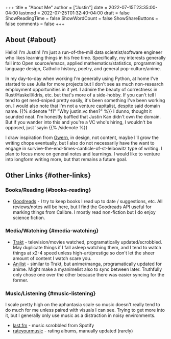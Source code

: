 +++
title = "About Me"
author = ["Justin"]
date = 2022-07-15T23:35:00-04:00
lastmod = 2022-07-25T01:32:40-04:00
draft = false
ShowReadingTime = false
ShowWordCount = false
ShowShareButtons = false
comments = false
+++

## About {#about}

Hello! I'm Justin! I'm just a run-of-the-mill data scientist/software
 engineer who likes learning things in his free time. Specifically, my interests
 generally fall into Open source/emacs, applied mathematics/statistics,
 programming language design, Catholic history, poetry, and general pop-culture/anime.

In my day-to-day when working I'm generally using Python, at home I've started
to use Julia for more projects but I don't see as much non-research employment
opportunities in it yet. I admire the beauty of correctness in
Rust/Haskell/Idris, etc. but that's more of a side-hobby. If you can't tell I
tend to get nerd-sniped pretty easily, it's been something I've been working on.
I would also note that I'm not a
 venture capitalist, despite said domain name. {{% sidenote "f1"  "Why justin.vc then?" %}}  I dunno, thought it sounded neat. I'm honestly baffled that Justin Kan didn't own the domain. But if you wander into this and you're a VC who's hiring, I wouldn't be opposed, just 'sayin {{% /sidenote %}}

I  draw inspiration from [Gwern](https://gwern.net), in design, not content,
maybe I'll grow the writing chops eventually, but I also do not necessarily have
the want to engage in survive-the-end-times-canticle-of-st-leibowitz type of writing.
I plan to focus more on general notes and learnings. I would like to venture
into longform writing more, but that remains a future goal.


## Other Links {#other-links}


### Books/Reading {#books-reading}

-   [Goodreads](https://www.goodreads.com/brickfrog) - I try to keep books I read up to date / suggestions, etc. All
    reviews/notes will be here, but I find the Goodreads API useful for marking
    things from Calibre. I mostly read non-fiction but I do enjoy science fiction.


### Media/Watching {#media-watching}

-   [Trakt](https://trakt.tv/users/justinvc) - television/movies watched,
    programatically updated/scrobbled. May duplicate things if I fall asleep
    watching them, and I tend to watch things at x2-4 speed unless
    high-art/prestige so don't let the sheer amount of content I watch scare you.
-   [Anilist](https://anilist.co/user/brickfrog/) - similar to Trakt, but anime/manga, programatically updated for
    anime. Might make a myanimelist also to sync between later. Truthfully only
    chose one over the other because there was easier syncing for the former.


### Music/Listening {#music-listening}

I scale pretty high on the aphantasia scale so music doesn't really tend to do
much for me unless paired with visuals I can see. Trying to get more into it,
but I generally only use music as a distraction in noisy environments.

-   [last.fm](https://www.last.fm/user/justinvc) - music scrobbled from Spotify
-   [rateyourmusic](https://rateyourmusic.com/~justinvc) - rating albums,
    manually updated (rarely)

